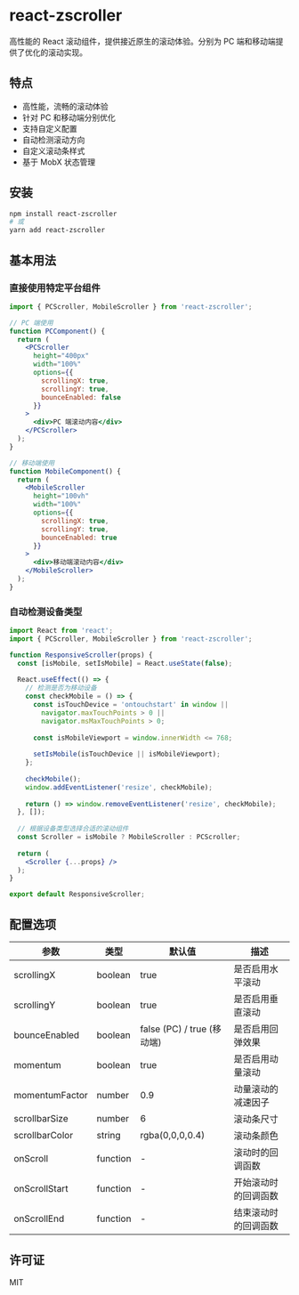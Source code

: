 # react-zscroller

高性能的 React 滚动组件，提供接近原生的滚动体验。分别为 PC 端和移动端提供了优化的滚动实现。

## 特点

- 高性能，流畅的滚动体验
- 针对 PC 和移动端分别优化
- 支持自定义配置
- 自动检测滚动方向
- 自定义滚动条样式
- 基于 MobX 状态管理

## 安装

```bash
npm install react-zscroller
# 或
yarn add react-zscroller
```

## 基本用法

### 直接使用特定平台组件

```jsx
import { PCScroller, MobileScroller } from 'react-zscroller';

// PC 端使用
function PCComponent() {
  return (
    <PCScroller 
      height="400px"
      width="100%"
      options={{
        scrollingX: true,
        scrollingY: true,
        bounceEnabled: false
      }}
    >
      <div>PC 端滚动内容</div>
    </PCScroller>
  );
}

// 移动端使用
function MobileComponent() {
  return (
    <MobileScroller 
      height="100vh"
      width="100%"
      options={{
        scrollingX: true,
        scrollingY: true,
        bounceEnabled: true
      }}
    >
      <div>移动端滚动内容</div>
    </MobileScroller>
  );
}
```

### 自动检测设备类型

```jsx
import React from 'react';
import { PCScroller, MobileScroller } from 'react-zscroller';

function ResponsiveScroller(props) {
  const [isMobile, setIsMobile] = React.useState(false);
  
  React.useEffect(() => {
    // 检测是否为移动设备
    const checkMobile = () => {
      const isTouchDevice = 'ontouchstart' in window || 
        navigator.maxTouchPoints > 0 ||
        navigator.msMaxTouchPoints > 0;
      
      const isMobileViewport = window.innerWidth <= 768;
      
      setIsMobile(isTouchDevice || isMobileViewport);
    };
    
    checkMobile();
    window.addEventListener('resize', checkMobile);
    
    return () => window.removeEventListener('resize', checkMobile);
  }, []);
  
  // 根据设备类型选择合适的滚动组件
  const Scroller = isMobile ? MobileScroller : PCScroller;
  
  return (
    <Scroller {...props} />
  );
}

export default ResponsiveScroller;
```

## 配置选项

| 参数 | 类型 | 默认值 | 描述 |
|------|------|--------|------|
| scrollingX | boolean | true | 是否启用水平滚动 |
| scrollingY | boolean | true | 是否启用垂直滚动 |
| bounceEnabled | boolean | false (PC) / true (移动端) | 是否启用回弹效果 |
| momentum | boolean | true | 是否启用动量滚动 |
| momentumFactor | number | 0.9 | 动量滚动的减速因子 |
| scrollbarSize | number | 6 | 滚动条尺寸 |
| scrollbarColor | string | rgba(0,0,0,0.4) | 滚动条颜色 |
| onScroll | function | - | 滚动时的回调函数 |
| onScrollStart | function | - | 开始滚动时的回调函数 |
| onScrollEnd | function | - | 结束滚动时的回调函数 |

## 许可证

MIT
